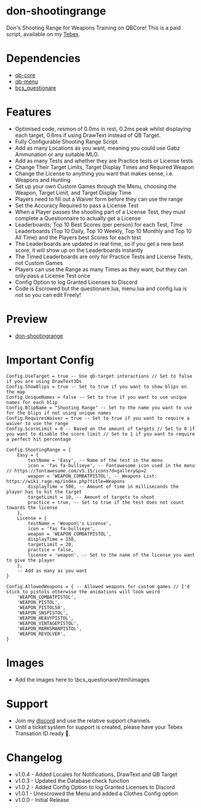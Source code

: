 # don-shootingrange
Don's Shooting Range for Weapons Training on QBCore! This is a paid script, available on my [Tebex](https://dons-developments.tebex.io/package/5389397).

# Dependencies
- [qb-core](https://github.com/qbcore-framework/qb-core)
- [qb-menu](https://github.com/qbcore-framework/qb-menu)
- [bcs_questionare](https://github.com/baguscodestudio/bcs_questionare)

# Features
- Optimised code, resmon of 0.0ms in rest, 0.2ms peak whilst displaying each target, 0.6ms if using DrawText instead of QB Target.
- Fully Configurable Shooting Range Script
- Add as many Locations as you want, meaning you could use Gabz Ammunation or any suitable MLO.
- Add as many Tests and whether they are Practice tests or License tests
- Change Their Target Limits, Target Display Times and Required Weapon
- Change the License to anything you want that makes sense, i.e. Weapons and Hunting
- Set up your own Custom Games through the Menu, choosing the Weapon, Target Limit, and Target Display Time
- Players need to fill out a Waiver form before they can use the range
- Set the Accuracy Required to pass a License Test
- When a Player passes the shooting part of a License Test, they must complete a Questionnaire to actually get a License
- Leaderboards; Top 10 Best Scores (per person) for each Test, Time Leaderboards (Top 10 Daily, Top 10 Weekly, Top 10 Monthly and Top 10 All Time) and the Players best Scores for each test
- The Leaderboards are updated in real time, so if you get a new best score, it will show up on the Leaderboards instantly
- The Timed Leaderboards are only for Practice Tests and License Tests, not Custom Games
- Players can use the Range as many Times as they want, but they can only pass a License Test once
- Config Option to log Granted Licenses to Discord
- Code is Escrowed but the questionare.lua, menu.lua and config.lua is not so you can edit Freely!

# Preview
- [don-shootingrange](https://www.youtube.com/watch?v=m_3dpB6DfNM)

# Important Config
```
Config.UseTarget = true -- Use qb-target interactions // Set to false if you are using DrawText3Ds
Config.ShowBlips = true -- Set to true if you want to show blips on the map
Config.UniqueNames = false -- Set to true if you want to use unique names for each blip
Config.BlipName = "Shooting Range" -- Set to the name you want to use for the blips if not using unique names
Config.RequiresWaiver = true -- Set to true if you want to require a waiver to use the range
Config.ScoreLimit = 0 -- Based on the amount of targets // Set to 0 if you want to disable the score limit // Set to 1 if you want to require a perfect hit percentage

Config.ShootingRange = {
    Easy = {
        testName = 'Easy', -- Name of the test in the menu
        icon = 'fas fa-bullseye', -- Fontawesome icon used in the menu // https://fontawesome.com/v5.15/icons?d=gallery&p=2
        weapon = 'WEAPON_COMBATPISTOL', -- Weapons List: https://wiki.rage.mp/index.php?title=Weapons
        displayTime = 500, -- Amount of time in milliseconds the player has to hit the target
        targetLimit = 10, -- Amount of targets to shoot
        practice = true, -- Set to true if the test does not count towards the license
    },
    License = {
        testName = 'Weapon\'s License',
        icon = 'fas fa-bullseye',
        weapon = 'WEAPON_COMBATPISTOL',
        displayTime = 150,
        targetLimit = 20,
        practice = false,
        license = 'weapon', -- Set to the name of the license you want to give the player
    },
    -- Add as many as you want
}

Config.AllowedWeapons = { -- Allowed weapons for custom games // I'd stick to pistols otherwise the animations will look weird
    'WEAPON_COMBATPISTOL',
    'WEAPON_PISTOL',
    'WEAPON_PISTOL50',
    'WEAPON_SNSPISTOL',
    'WEAPON_HEAVYPISTOL',
    'WEAPON_VINTAGEPISTOL',
    'WEAPON_MARKSMANPISTOL',
    'WEAPON_REVOLVER',
}
```
# Images
- Add the images here to \bcs_questionare\html\images

# Support
- Join my [discord](https://discord.gg/tVA58nbBuk) and use the relative support channels. 
- Until a ticket system for support is created, please have your Tebex Transation ID ready 🙂.

# Changelog
- v1.0.4 - Added Locales for Notifications, DrawText and QB Target
- v1.0.3 - Updated the Database check function
- v1.0.2 - Added Config Option to log Granted Licenses to Discord
- v1.0.1 - Unescrowed the Menu and added a Clothes Config option
- v1.0.0 - Initial Release